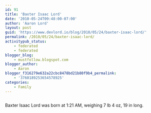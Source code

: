```yaml
---
id: 91
title: 'Baxter Isaac Lord'
date: '2010-05-24T09:48:00-07:00'
author: 'Aaron Lord'
layout: post
guid: 'https://www.devlord.io/blog/2010/05/24/baxter-isaac-lord/'
permalink: /2010/05/24/baxter-isaac-lord/
activitypub_status:
    - federated
    - federated
blogger_blog:
    - mustfollow.blogspot.com
blogger_author:
    - Aaron
blogger_f316279e632a22cbc8478bd21b80f9b4_permalink:
    - '3760189253654578925'
categories:
    - Family
---
```


<p class="mobile-photo"><a href="https://www.devlord.io/blog/wp-content/uploads/2011/10/photo-726426.jpg"><img src="/blog/wp-content/uploads/2011/10/photo-726426.jpg?w=225" border="0" alt="" /></a></p>Baxter Isaac Lord was born at 1:21 AM, weighing 7 lb 4 oz, 19 in long.<div class="blogger-post-footer"><img width='1' height='1' src="https://www.devlord.io/blog/baxter-isaac-lord/"' /></div>
